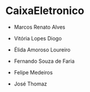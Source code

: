 # CaixaEletronico
- Marcos Renato Alves
- Vitória Lopes Diogo
- Élida Amoroso Loureiro

-  Fernando Souza de Faria
- Felipe Medeiros
- José Thomaz
